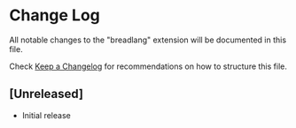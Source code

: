 # Change Log

All notable changes to the "breadlang" extension will be documented in this file.

Check [Keep a Changelog](http://keepachangelog.com/) for recommendations on how to structure this file.

## [Unreleased]

- Initial release